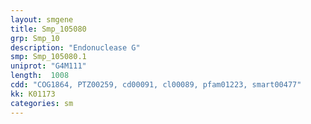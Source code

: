 ```yaml
---
layout: smgene
title: Smp_105080
grp: Smp_10
description: "Endonuclease G"
smp: Smp_105080.1
uniprot: "G4M111"
length:  1008
cdd: "COG1864, PTZ00259, cd00091, cl00089, pfam01223, smart00477"
kk: K01173
categories: sm
---
```

